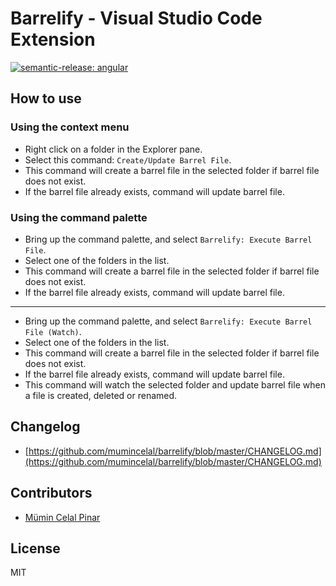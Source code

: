 # Barrelify - Visual Studio Code Extension

[![semantic-release: angular](https://img.shields.io/badge/semantic--release-angular-red?logo=semantic-release)](https://github.com/semantic-release/semantic-release)

## How to use

### Using the context menu

- Right click on a folder in the Explorer pane.
- Select this command: `Create/Update Barrel File`.
- This command will create a barrel file in the selected folder if barrel file does not exist.
- If the barrel file already exists, command will update barrel file.

### Using the command palette

- Bring up the command palette, and select `Barrelify: Execute Barrel File`.
- Select one of the folders in the list.
- This command will create a barrel file in the selected folder if barrel file does not exist.
- If the barrel file already exists, command will update barrel file.

---

- Bring up the command palette, and select `Barrelify: Execute Barrel File (Watch)`.
- Select one of the folders in the list.
- This command will create a barrel file in the selected folder if barrel file does not exist.
- If the barrel file already exists, command will update barrel file.
- This command will watch the selected folder and update barrel file when a file is created, deleted or renamed.

## Changelog

- [https://github.com/mumincelal/barrelify/blob/master/CHANGELOG.md](https://github.com/mumincelal/barrelify/blob/master/CHANGELOG.md)

## Contributors

- [Mümin Celal Pinar](https://github.com/mumincelal)

## License

MIT
